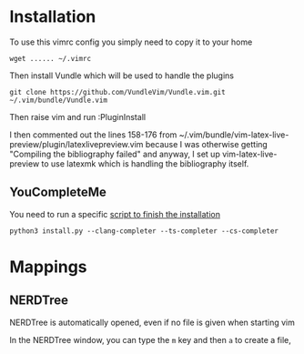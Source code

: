 # Installation

To use this vimrc config you simply need to copy it to your home

    wget ...... ~/.vimrc

Then install Vundle which will be used to handle the plugins

	git clone https://github.com/VundleVim/Vundle.vim.git ~/.vim/bundle/Vundle.vim

Then raise vim and run :PluginInstall

I then commented out the lines 158-176 from ~/.vim/bundle/vim-latex-live-preview/plugin/latexlivepreview.vim because I was otherwise getting "Compiling the bibliography failed" and anyway, I set up vim-latex-live-preview to use latexmk which is handling the bibliography itself.

## YouCompleteMe

You need to run a specific [script to finish the installation](https://github.com/ycm-core/YouCompleteMe#linux-64-bit)

	python3 install.py --clang-completer --ts-completer --cs-completer


# Mappings


## NERDTree

NERDTree is automatically opened, even if no file is given when starting vim

In the NERDTree window, you can type the `m` key and then `a` to create a file, 

